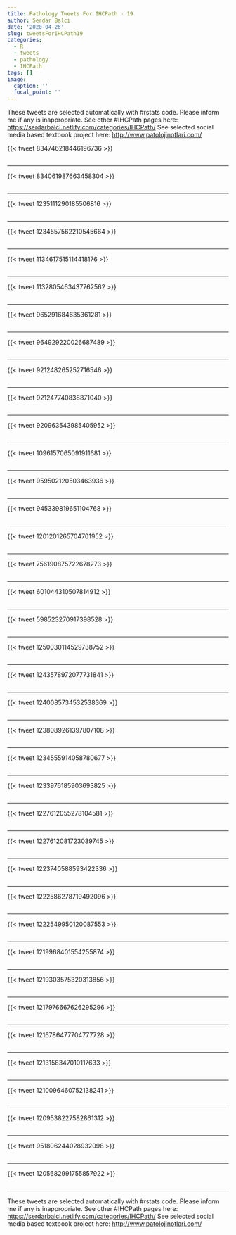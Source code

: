 ```yaml
---
title: Pathology Tweets For IHCPath - 19
author: Serdar Balci
date: '2020-04-26'
slug: tweetsForIHCPath19
categories:
  - R
  - tweets
  - pathology
  - IHCPath
tags: []
image:
  caption: ''
  focal_point: ''
---
```



These tweets are selected automatically with #rstats code. Please inform me if any is inappropriate.
See other #IHCPath pages here: https://serdarbalci.netlify.com/categories/IHCPath/ 
See selected social media based textbook project here: http://www.patolojinotlari.com/

{{< tweet 834746218446196736 >}}
<br>
<br>
<hr>
{{< tweet 834061987663458304 >}}
<br>
<br>
<hr>
{{< tweet 1235111290185506816 >}}
<br>
<br>
<hr>
{{< tweet 1234557562210545664 >}}
<br>
<br>
<hr>
{{< tweet 1134617515114418176 >}}
<br>
<br>
<hr>
{{< tweet 1132805463437762562 >}}
<br>
<br>
<hr>
{{< tweet 965291684635361281 >}}
<br>
<br>
<hr>
{{< tweet 964929220026687489 >}}
<br>
<br>
<hr>
{{< tweet 921248265252716546 >}}
<br>
<br>
<hr>
{{< tweet 921247740838871040 >}}
<br>
<br>
<hr>
{{< tweet 920963543985405952 >}}
<br>
<br>
<hr>
{{< tweet 1096157065091911681 >}}
<br>
<br>
<hr>
{{< tweet 959502120503463936 >}}
<br>
<br>
<hr>
{{< tweet 945339819651104768 >}}
<br>
<br>
<hr>
{{< tweet 1201201265704701952 >}}
<br>
<br>
<hr>
{{< tweet 756190875722678273 >}}
<br>
<br>
<hr>
{{< tweet 601044310507814912 >}}
<br>
<br>
<hr>
{{< tweet 598523270917398528 >}}
<br>
<br>
<hr>
{{< tweet 1250030114529738752 >}}
<br>
<br>
<hr>
{{< tweet 1243578972077731841 >}}
<br>
<br>
<hr>
{{< tweet 1240085734532538369 >}}
<br>
<br>
<hr>
{{< tweet 1238089261397807108 >}}
<br>
<br>
<hr>
{{< tweet 1234555914058780677 >}}
<br>
<br>
<hr>
{{< tweet 1233976185903693825 >}}
<br>
<br>
<hr>
{{< tweet 1227612055278104581 >}}
<br>
<br>
<hr>
{{< tweet 1227612081723039745 >}}
<br>
<br>
<hr>
{{< tweet 1223740588593422336 >}}
<br>
<br>
<hr>
{{< tweet 1222586278719492096 >}}
<br>
<br>
<hr>
{{< tweet 1222549950120087553 >}}
<br>
<br>
<hr>
{{< tweet 1219968401554255874 >}}
<br>
<br>
<hr>
{{< tweet 1219303575320313856 >}}
<br>
<br>
<hr>
{{< tweet 1217976667626295296 >}}
<br>
<br>
<hr>
{{< tweet 1216786477704777728 >}}
<br>
<br>
<hr>
{{< tweet 1213158347010117633 >}}
<br>
<br>
<hr>
{{< tweet 1210096460752138241 >}}
<br>
<br>
<hr>
{{< tweet 1209538227582861312 >}}
<br>
<br>
<hr>
{{< tweet 951806244028932098 >}}
<br>
<br>
<hr>
{{< tweet 1205682991755857922 >}}
<br>
<br>
<hr>


These tweets are selected automatically with #rstats code. Please inform me if any is inappropriate.
See other #IHCPath pages here: https://serdarbalci.netlify.com/categories/IHCPath/ 
See selected social media based textbook project here: http://www.patolojinotlari.com/
